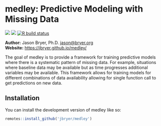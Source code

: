 
<!-- README.md is generated from README.Rmd. Please edit that file -->

# medley: Predictive Modeling with Missing Data

<!-- badges: start -->

[![](https://www.r-pkg.org/badges/version/medley?color=orange)](https://cran.r-project.org/package=medley)
[![](https://img.shields.io/badge/devel%20version-0.9.0-blue.svg)](https://github.com/jbryer/medley)
[![R build
status](https://github.com/jbryer/medley/workflows/R-CMD-check/badge.svg)](https://github.com/jbryer/medley/actions)
<!-- badges: end -->

**Author:** Jason Bryer, Ph.D. <jason@bryer.org>  
**Website:** <https://jbryer.github.io/medley/>

The goal of medley is to provide a framework for training predictive
models where there is a systematic pattern of missing data. For example,
situations where baseline data may be available but as time progresses
additional variables may be available. This framework allows for
training models for different combinations of data availability allowing
for single function call to get predictions on new data.

## Installation

You can install the development version of medley like so:

``` r
remotes::install_github('jbryer/medley')
```

